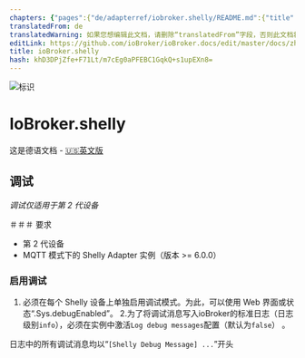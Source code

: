 ```yaml
---
chapters: {"pages":{"de/adapterref/iobroker.shelly/README.md":{"title":{"de":"ioBroker.shelly"},"content":"de/adapterref/iobroker.shelly/README.md"},"de/adapterref/iobroker.shelly/protocol-coap.md":{"title":{"de":"ioBroker.shelly"},"content":"de/adapterref/iobroker.shelly/protocol-coap.md"},"de/adapterref/iobroker.shelly/protocol-mqtt.md":{"title":{"de":"ioBroker.shelly"},"content":"de/adapterref/iobroker.shelly/protocol-mqtt.md"},"de/adapterref/iobroker.shelly/restricted-login.md":{"title":{"de":"ioBroker.shelly"},"content":"de/adapterref/iobroker.shelly/restricted-login.md"},"de/adapterref/iobroker.shelly/state-changes.md":{"title":{"de":"ioBroker.shelly"},"content":"de/adapterref/iobroker.shelly/state-changes.md"},"de/adapterref/iobroker.shelly/faq.md":{"title":{"de":"ioBroker.shelly"},"content":"de/adapterref/iobroker.shelly/faq.md"},"de/adapterref/iobroker.shelly/debug.md":{"title":{"de":"ioBroker.shelly"},"content":"de/adapterref/iobroker.shelly/debug.md"}}}
translatedFrom: de
translatedWarning: 如果您想编辑此文档，请删除“translatedFrom”字段，否则此文档将再次自动翻译
editLink: https://github.com/ioBroker/ioBroker.docs/edit/master/docs/zh-cn/adapterref/iobroker.shelly/debug.md
title: ioBroker.shelly
hash: khD3DPjZfe+F71Lt/m7cEg0aPFEBC1GqkQ+s1upEXn8=
---
```

![标识](../../../de/admin/shelly.png)

# IoBroker.shelly
这是德语文档 - [🇺🇸英文版](../en/debug.md)

## 调试
*调试仅适用于第 2 代设备*

＃＃＃ 要求
- 第 2 代设备
- MQTT 模式下的 Shelly Adapter 实例（版本 >= 6.0.0）

### 启用调试
1. 必须在每个 Shelly 设备上单独启用调试模式。为此，可以使用 Web 界面或状态“<device-id>.Sys.debugEnabled”。
2.为了将调试消息写入ioBroker的标准日志（日志级别``info``），必须在实例中激活``Log debug messages``配置（默认为``false``） 。

日志中的所有调试消息均以“`[Shelly Debug Message] ...`”开头
